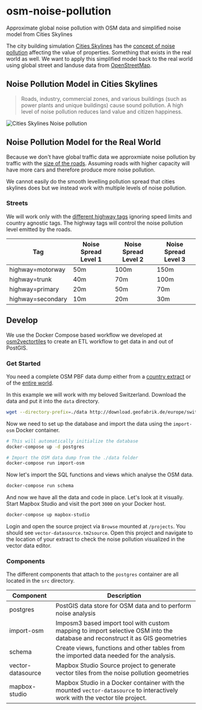 # osm-noise-pollution
Approximate global noise pollution with OSM data and simplified noise model from Cities Skylines

The city building simulation [Cities Skylines](https://en.wikipedia.org/wiki/Cities:_Skylines) has the [concept of noise pollution](http://www.skylineswiki.com/Pollution#Noise_pollution)
affecting the value of properties. Something that exists in the real world as well.
We want to apply this simplified model back to the real world using global street and landuse data from [OpenStreetMap](https://openstreetmap.org).

## Noise Pollution Model in Cities Skylines

> Roads, industry, commercial zones, and various buildings (such as power plants and unique buildings) cause sound pollution. A high level of noise pollution reduces land value and citizen happiness.

![Cities Skylines Noise pollution](http://www.skylineswiki.com/images/2/2d/Noise_Pollution_Info_View_SS.png)

## Noise Pollution Model for the Real World

Because we don't have global traffic data we approxmiate noise pollution by traffic with the [size of the roads](http://wiki.openstreetmap.org/wiki/Highways). Assuming roads with higher capacity will have more cars and therefore produce more noise pollution.

We cannot easily do the smooth levelling pollution spread that cities skylines does but we instead work
with multiple levels of noise pollution.

### Streets

We will work only with the [different highway tags](http://wiki.openstreetmap.org/wiki/Key:highway) ignoring speed limits
and country agnostic tags. The highway tags will control the noise pollution level emitted by the roads.

| Tag               | Noise Spread Level 1 | Noise Spread Level 2 | Noise Spread Level 3 |
|-------------------|----------------------|----------------------|----------------------|
| highway=motorway  | 50m                  | 100m                 | 150m                 |
| highway=trunk     | 40m                  | 70m                  | 100m                 |
| highway=primary   | 20m                  | 50m                  | 70m                  |
| highway=secondary | 10m                  | 20m                  | 30m                  |

## Develop

We use the Docker Compose based workflow we developed at [osm2vectortiles](https://github.com/osm2vectortiles/osm2vectortiles) to create an ETL workflow to get data in and out of PostGIS.

### Get Started

You need a complete OSM PBF data dump either from a [country extract](http://download.geofabrik.de/index.html) or of the [entire world](http://planet.osm.org/).

In this example we will work with my beloved Switzerland. Download the data and put it into the `data` directory.

```bash
wget --directory-prefix=./data http://download.geofabrik.de/europe/switzerland-latest.osm.pbf
```

Now we need to set up the database and import the data using the `import-osm` Docker container.

```bash
# This will automatically initialize the database
docker-compose up -d postgres

# Import the OSM data dump from the ./data folder
docker-compose run import-osm
```

Now let's import the SQL functions and views which analyse the OSM data.

```bash
docker-compose run schema
```

And now we have all the data and code in place.
Let's look at it visually. Start Mapbox Studio and visit the port `3000` on your
Docker host.

```bash
docker-compose up mapbox-studio
```

Login and open the source project via `Browse` mounted at `/projects`. You should see `vector-datasource.tm2source`.
Open this project and navigate to the location of your extract to check the noise pollution visualized
in the vector data editor.


### Components

The different components that attach to the `postgres` container are all located in the `src` directory.

| Component         | Description                                                                                                                  |
|-------------------|------------------------------------------------------------------------------------------------------------------------------|
| postgres          | PostGIS data store for OSM data and to perform noise analysis                                                                |
| import-osm        | Imposm3 based import tool with custom mapping to import selective OSM into the database and reconstruct it as GIS geometries |
| schema            | Create views, functions and other tables from the imported data needed for the analysis.                                     |
| vector-datasource | Mapbox Studio Source project to generate vector tiles from the noise pollution geometries                                    |
| mapbox-studio     | Mapbox Studio in a Docker container with the mounted `vector-datasource` to interactively work with the vector tile project. |
